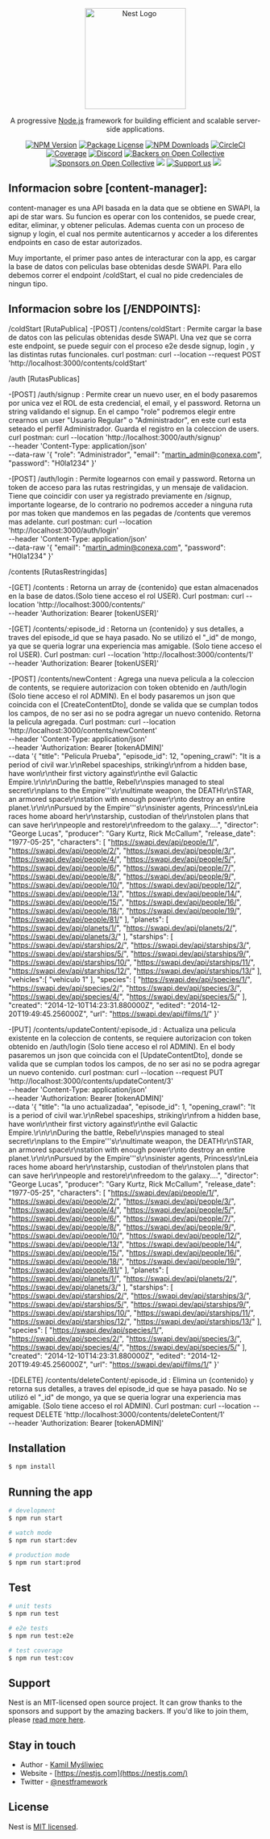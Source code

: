 <p align="center">
  <a href="http://nestjs.com/" target="blank"><img src="https://nestjs.com/img/logo-small.svg" width="200" alt="Nest Logo" /></a>
</p>

[circleci-image]: https://img.shields.io/circleci/build/github/nestjs/nest/master?token=abc123def456
[circleci-url]: https://circleci.com/gh/nestjs/nest

  <p align="center">A progressive <a href="http://nodejs.org" target="_blank">Node.js</a> framework for building efficient and scalable server-side applications.</p>
    <p align="center">
<a href="https://www.npmjs.com/~nestjscore" target="_blank"><img src="https://img.shields.io/npm/v/@nestjs/core.svg" alt="NPM Version" /></a>
<a href="https://www.npmjs.com/~nestjscore" target="_blank"><img src="https://img.shields.io/npm/l/@nestjs/core.svg" alt="Package License" /></a>
<a href="https://www.npmjs.com/~nestjscore" target="_blank"><img src="https://img.shields.io/npm/dm/@nestjs/common.svg" alt="NPM Downloads" /></a>
<a href="https://circleci.com/gh/nestjs/nest" target="_blank"><img src="https://img.shields.io/circleci/build/github/nestjs/nest/master" alt="CircleCI" /></a>
<a href="https://coveralls.io/github/nestjs/nest?branch=master" target="_blank"><img src="https://coveralls.io/repos/github/nestjs/nest/badge.svg?branch=master#9" alt="Coverage" /></a>
<a href="https://discord.gg/G7Qnnhy" target="_blank"><img src="https://img.shields.io/badge/discord-online-brightgreen.svg" alt="Discord"/></a>
<a href="https://opencollective.com/nest#backer" target="_blank"><img src="https://opencollective.com/nest/backers/badge.svg" alt="Backers on Open Collective" /></a>
<a href="https://opencollective.com/nest#sponsor" target="_blank"><img src="https://opencollective.com/nest/sponsors/badge.svg" alt="Sponsors on Open Collective" /></a>
  <a href="https://paypal.me/kamilmysliwiec" target="_blank"><img src="https://img.shields.io/badge/Donate-PayPal-ff3f59.svg"/></a>
    <a href="https://opencollective.com/nest#sponsor"  target="_blank"><img src="https://img.shields.io/badge/Support%20us-Open%20Collective-41B883.svg" alt="Support us"></a>
  <a href="https://twitter.com/nestframework" target="_blank"><img src="https://img.shields.io/twitter/follow/nestframework.svg?style=social&label=Follow"></a>
</p>
  <!--[![Backers on Open Collective](https://opencollective.com/nest/backers/badge.svg)](https://opencollective.com/nest#backer)
  [![Sponsors on Open Collective](https://opencollective.com/nest/sponsors/badge.svg)](https://opencollective.com/nest#sponsor)-->

## Informacion sobre [content-manager]:

content-manager es una API basada en la data que se obtiene en SWAPI, la api de star wars.
Su funcion es operar con los contenidos, se puede crear, editar, eliminar, y obtener peliculas.
Ademas cuenta con un proceso de signup y login, el cual nos permite autenticarnos y acceder a los diferentes endpoints en caso de estar autorizados.

Muy importante, el primer paso antes de interacturar con la app, es cargar la base de datos con peliculas base obtenidas desde SWAPI. Para ello debemos correr el endpoint /coldStart,
el cual no pide credenciales de ningun tipo.


## Informacion sobre los [/ENDPOINTS]:

/coldStart [RutaPublica]
-[POST] /contens/coldStart :
Permite cargar la base de datos con las peliculas obtenidas desde SWAPI. Una vez que se corra este endpoint, se puede seguir con el proceso e2e desde signup, login , y las distintas rutas funcionales.
curl postman:
curl --location --request POST 'http://localhost:3000/contents/coldStart'

/auth [RutasPublicas]

-[POST] /auth/signup :
Permite crear un nuevo user, en el body pasaremos por unica vez el ROL de esta credencial, el email, y el password. Retorna un string validando el signup. En el campo "role" podremos elegir entre crearnos un user "Usuario Regular" o "Administrador", en este curl esta seteado el perfil Administrador. Guarda el registro en la coleccion de users.
curl postman:
curl --location 'http://localhost:3000/auth/signup' \
--header 'Content-Type: application/json' \
--data-raw '{
    "role": "Administrador",
    "email": "martin_admin@conexa.com",
    "password": "H0la1234"
}'

-[POST] /auth/login :
Permite logearnos con email y password. Retorna un token de acceso para las rutas restringidas, y un mensaje de validacion. Tiene que coincidir con user ya registrado previamente en /signup, importante logearse, de lo contrario no podremos acceder a ninguna ruta por mas token que mandemos en las pegadas de /contents que veremos mas adelante.
curl postman:
curl --location 'http://localhost:3000/auth/login' \
--header 'Content-Type: application/json' \
--data-raw '{
    "email": "martin_admin@conexa.com",
    "password": "H0la1234"
}'

/contents [RutasRestringidas]

-[GET] /contents :
Retorna un array de {contenido} que estan almacenados en la base de datos.(Solo tiene acceso el rol USER).
Curl postman: 
curl --location 'http://localhost:3000/contents/' \
--header 'Authorization: Bearer [tokenUSER]'

-[GET] /contents/:episode_id :
Retorna un {contenido} y sus detalles, a traves del episode_id que se haya pasado. No se utilizó el "_id" de mongo, ya que se queria lograr una experiencia mas amigable. (Solo tiene acceso el rol USER).
Curl postman: 
curl --location 'http://localhost:3000/contents/1' \
--header 'Authorization: Bearer [tokenUSER]'

-[POST] /contents/newContent : 
Agrega una nueva pelicula a la coleccion de contents, se requiere autorizacion con token obtenido en /auth/login (Solo tiene acceso el rol ADMIN). En el body pasaremos un json que coincida con el [CreateContentDto], donde se valida que se cumplan todos los campos, de no ser asi no se podra agregar un nuevo contenido. Retorna la pelicula agregada.
Curl postman: 
curl --location 'http://localhost:3000/contents/newContent' \
--header 'Content-Type: application/json' \
--header 'Authorization: Bearer [tokenADMIN]' \
--data '{
    "title": "Pelicula Prueba",
    "episode_id": 12,
    "opening_crawl": "It is a period of civil war.\r\nRebel spaceships, striking\r\nfrom a hidden base, have won\r\ntheir first victory against\r\nthe evil Galactic Empire.\r\n\r\nDuring the battle, Rebel\r\nspies managed to steal secret\r\nplans to the Empire'\''s\r\nultimate weapon, the DEATH\r\nSTAR, an armored space\r\nstation with enough power\r\nto destroy an entire planet.\r\n\r\nPursued by the Empire'\''s\r\nsinister agents, Princess\r\nLeia races home aboard her\r\nstarship, custodian of the\r\nstolen plans that can save her\r\npeople and restore\r\nfreedom to the galaxy....",
    "director": "George Lucas",
    "producer": "Gary Kurtz, Rick McCallum",
    "release_date": "1977-05-25",
    "characters": [
        "https://swapi.dev/api/people/1/",
        "https://swapi.dev/api/people/2/",
        "https://swapi.dev/api/people/3/",
        "https://swapi.dev/api/people/4/",
        "https://swapi.dev/api/people/5/",
        "https://swapi.dev/api/people/6/",
        "https://swapi.dev/api/people/7/",
        "https://swapi.dev/api/people/8/",
        "https://swapi.dev/api/people/9/",
        "https://swapi.dev/api/people/10/",
        "https://swapi.dev/api/people/12/",
        "https://swapi.dev/api/people/13/",
        "https://swapi.dev/api/people/14/",
        "https://swapi.dev/api/people/15/",
        "https://swapi.dev/api/people/16/",
        "https://swapi.dev/api/people/18/",
        "https://swapi.dev/api/people/19/",
        "https://swapi.dev/api/people/81/"
    ],
    "planets": [
        "https://swapi.dev/api/planets/1/",
        "https://swapi.dev/api/planets/2/",
        "https://swapi.dev/api/planets/3/"
    ],
    "starships": [
        "https://swapi.dev/api/starships/2/",
        "https://swapi.dev/api/starships/3/",
        "https://swapi.dev/api/starships/5/",
        "https://swapi.dev/api/starships/9/",
        "https://swapi.dev/api/starships/10/",
        "https://swapi.dev/api/starships/11/",
        "https://swapi.dev/api/starships/12/",
        "https://swapi.dev/api/starships/13/"
    ],
    "vehicles":[
        "vehiculo 1"
    ],
    "species": [
        "https://swapi.dev/api/species/1/",
        "https://swapi.dev/api/species/2/",
        "https://swapi.dev/api/species/3/",
        "https://swapi.dev/api/species/4/",
        "https://swapi.dev/api/species/5/"
    ],
    "created": "2014-12-10T14:23:31.880000Z",
    "edited": "2014-12-20T19:49:45.256000Z",
    "url": "https://swapi.dev/api/films/1/"
}'

-[PUT] /contents/updateContent/:episode_id : Actualiza una pelicula existente en la coleccion de contents, se requiere autorizacion con token obtenido en /auth/login (Solo tiene acceso el rol ADMIN). En el body pasaremos un json que coincida con el [UpdateContentDto], donde se valida que se cumplan todos los campos, de no ser asi no se podra agregar un nuevo contenido.
curl postman: 
curl --location --request PUT 'http://localhost:3000/contents/updateContent/3' \
--header 'Content-Type: application/json' \
--header 'Authorization: Bearer [tokenADMIN]' \
--data '{
    "title": "la uno actualizadaa",
    "episode_id": 1,
    "opening_crawl": "It is a period of civil war.\r\nRebel spaceships, striking\r\nfrom a hidden base, have won\r\ntheir first victory against\r\nthe evil Galactic Empire.\r\n\r\nDuring the battle, Rebel\r\nspies managed to steal secret\r\nplans to the Empire'\''s\r\nultimate weapon, the DEATH\r\nSTAR, an armored space\r\nstation with enough power\r\nto destroy an entire planet.\r\n\r\nPursued by the Empire'\''s\r\nsinister agents, Princess\r\nLeia races home aboard her\r\nstarship, custodian of the\r\nstolen plans that can save her\r\npeople and restore\r\nfreedom to the galaxy....",
    "director": "George Lucas",
    "producer": "Gary Kurtz, Rick McCallum",
    "release_date": "1977-05-25",
    "characters": [
        "https://swapi.dev/api/people/1/",
        "https://swapi.dev/api/people/2/",
        "https://swapi.dev/api/people/3/",
        "https://swapi.dev/api/people/4/",
        "https://swapi.dev/api/people/5/",
        "https://swapi.dev/api/people/6/",
        "https://swapi.dev/api/people/7/",
        "https://swapi.dev/api/people/8/",
        "https://swapi.dev/api/people/9/",
        "https://swapi.dev/api/people/10/",
        "https://swapi.dev/api/people/12/",
        "https://swapi.dev/api/people/13/",
        "https://swapi.dev/api/people/14/",
        "https://swapi.dev/api/people/15/",
        "https://swapi.dev/api/people/16/",
        "https://swapi.dev/api/people/18/",
        "https://swapi.dev/api/people/19/",
        "https://swapi.dev/api/people/81/"
    ],
    "planets": [
        "https://swapi.dev/api/planets/1/",
        "https://swapi.dev/api/planets/2/",
        "https://swapi.dev/api/planets/3/"
    ],
    "starships": [
        "https://swapi.dev/api/starships/2/",
        "https://swapi.dev/api/starships/3/",
        "https://swapi.dev/api/starships/5/",
        "https://swapi.dev/api/starships/9/",
        "https://swapi.dev/api/starships/10/",
        "https://swapi.dev/api/starships/11/",
        "https://swapi.dev/api/starships/12/",
        "https://swapi.dev/api/starships/13/"
    ],
    "species": [
        "https://swapi.dev/api/species/1/",
        "https://swapi.dev/api/species/2/",
        "https://swapi.dev/api/species/3/",
        "https://swapi.dev/api/species/4/",
        "https://swapi.dev/api/species/5/"
    ],
    "created": "2014-12-10T14:23:31.880000Z",
    "edited": "2014-12-20T19:49:45.256000Z",
    "url": "https://swapi.dev/api/films/1/"
}'

-[DELETE] /contents/deleteContent/:episode_id :
Elimina un {contenido} y retorna sus detalles, a traves del episode_id que se haya pasado. No se utilizó el "_id" de mongo, ya que se queria lograr una experiencia mas amigable. (Solo tiene acceso el rol ADMIN).
Curl postman: 
curl --location --request DELETE 'http://localhost:3000/contents/deleteContent/1' \
--header 'Authorization: Bearer [tokenADMIN]'
## Installation

```bash
$ npm install
```

## Running the app

```bash
# development
$ npm run start

# watch mode
$ npm run start:dev

# production mode
$ npm run start:prod
```

## Test

```bash
# unit tests
$ npm run test

# e2e tests
$ npm run test:e2e

# test coverage
$ npm run test:cov
```

## Support

Nest is an MIT-licensed open source project. It can grow thanks to the sponsors and support by the amazing backers. If you'd like to join them, please [read more here](https://docs.nestjs.com/support).

## Stay in touch

- Author - [Kamil Myśliwiec](https://kamilmysliwiec.com)
- Website - [https://nestjs.com](https://nestjs.com/)
- Twitter - [@nestframework](https://twitter.com/nestframework)

## License

Nest is [MIT licensed](LICENSE).
